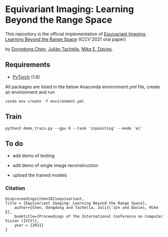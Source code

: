 # Equivariant Imaging: Learning Beyond the Range Space

This repository is the official implementation of [Equivariant Imaging: Learning Beyond the Range Space](https://arxiv.org/abs/2103.14756) (ICCV'2021 oral paper)

by [Dongdong Chen](https://dongdongchen.com), [Julián Tachella](https://https://tachella.github.io/home/), [Mike E. Davies](https://scholar.google.co.uk/citations?user=dwmfR3oAAAAJ&hl=en).


## Requirements

* [PyTorch](https://pytorch.org/) (1.6)

All packages are listed in the below Anaconda environment.yml file, create an environment and run
```
conda env create -f environment.yml
```

## Train
```
python3 demo_train.py --gpu 0 --task 'inpainting' --mode 'ei'
```

## To do
* add demo of testing

* add demo of single image reconstruction

* upload the trained models


### Citation

	@inproceedings{chen2021equivariant,
    title = {Equivariant Imaging: Learning Beyond the Range Space},
		author={Chen, Dongdong and Tachella, Juli{\'a}n and Davies, Mike E},
		booktitle={Proceedings of the International Conference on Computer Vision (ICCV)},
		year = {2021}
	}
